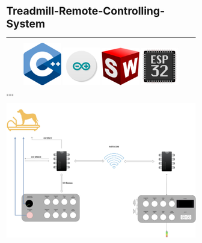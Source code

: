 # Treadmill-Remote-Controlling-System
---
<p align="center">
  <img src="./assets/icons/cpp_logo.png" width="100" />
  <img src="./assets/icons/arduinoIcon.png" width="100" />
  <img src="./assets/icons/solid_icon.png" width="100" />
  <img src="./assets/icons/ESP32-chip-icon.png" width="100" />
</p>
---

![Image Description](./assets/fullsystem_sketch.jpg)
